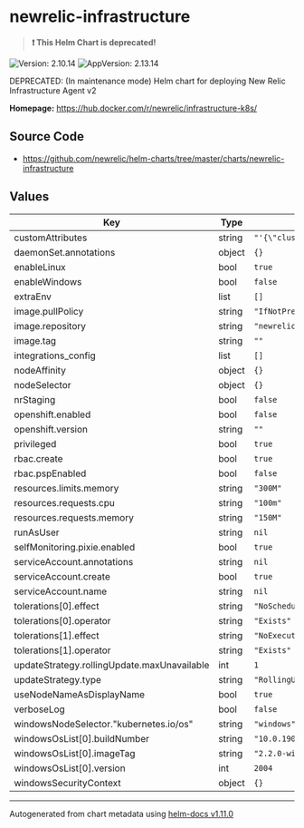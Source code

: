 # newrelic-infrastructure

> **:exclamation: This Helm Chart is deprecated!**

![Version: 2.10.14](https://img.shields.io/badge/Version-2.10.14-informational?style=flat-square) ![AppVersion: 2.13.14](https://img.shields.io/badge/AppVersion-2.13.14-informational?style=flat-square)

DEPRECATED: (In maintenance mode) Helm chart for deploying New Relic Infrastructure Agent v2

**Homepage:** <https://hub.docker.com/r/newrelic/infrastructure-k8s/>

## Source Code

* <https://github.com/newrelic/helm-charts/tree/master/charts/newrelic-infrastructure>

## Values

| Key | Type | Default | Description |
|-----|------|---------|-------------|
| customAttributes | string | `"'{\"clusterName\":\"$(CLUSTER_NAME)\"}'"` |  |
| daemonSet.annotations | object | `{}` |  |
| enableLinux | bool | `true` |  |
| enableWindows | bool | `false` |  |
| extraEnv | list | `[]` |  |
| image.pullPolicy | string | `"IfNotPresent"` |  |
| image.repository | string | `"newrelic/infrastructure-k8s"` |  |
| image.tag | string | `""` |  |
| integrations_config | list | `[]` |  |
| nodeAffinity | object | `{}` |  |
| nodeSelector | object | `{}` |  |
| nrStaging | bool | `false` |  |
| openshift.enabled | bool | `false` |  |
| openshift.version | string | `""` |  |
| privileged | bool | `true` |  |
| rbac.create | bool | `true` |  |
| rbac.pspEnabled | bool | `false` |  |
| resources.limits.memory | string | `"300M"` |  |
| resources.requests.cpu | string | `"100m"` |  |
| resources.requests.memory | string | `"150M"` |  |
| runAsUser | string | `nil` |  |
| selfMonitoring.pixie.enabled | bool | `true` |  |
| serviceAccount.annotations | string | `nil` |  |
| serviceAccount.create | bool | `true` |  |
| serviceAccount.name | string | `nil` |  |
| tolerations[0].effect | string | `"NoSchedule"` |  |
| tolerations[0].operator | string | `"Exists"` |  |
| tolerations[1].effect | string | `"NoExecute"` |  |
| tolerations[1].operator | string | `"Exists"` |  |
| updateStrategy.rollingUpdate.maxUnavailable | int | `1` |  |
| updateStrategy.type | string | `"RollingUpdate"` |  |
| useNodeNameAsDisplayName | bool | `true` |  |
| verboseLog | bool | `false` |  |
| windowsNodeSelector."kubernetes.io/os" | string | `"windows"` |  |
| windowsOsList[0].buildNumber | string | `"10.0.19041"` |  |
| windowsOsList[0].imageTag | string | `"2.2.0-windows-2004-alpha"` |  |
| windowsOsList[0].version | int | `2004` |  |
| windowsSecurityContext | object | `{}` |  |

----------------------------------------------
Autogenerated from chart metadata using [helm-docs v1.11.0](https://github.com/norwoodj/helm-docs/releases/v1.11.0)
